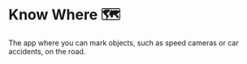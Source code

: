 
# Know Where :world_map:

The app where you can mark objects, such as speed cameras or car accidents, on the road. 

